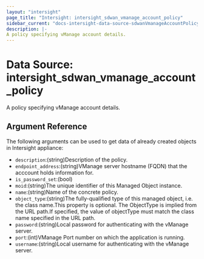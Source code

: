 ```yaml
---
layout: "intersight"
page_title: "Intersight: intersight_sdwan_vmanage_account_policy"
sidebar_current: "docs-intersight-data-source-sdwanVmanageAccountPolicy"
description: |-
A policy specifying vManage account details.
---
```


# Data Source: intersight_sdwan_vmanage_account_policy
A policy specifying vManage account details.
## Argument Reference
The following arguments can be used to get data of already created objects in Intersight appliance:
* `description`:(string)Description of the policy.
* `endpoint_address`:(string)VManage server hostname (FQDN) that the acccount holds information for.
* `is_password_set`:(bool)
* `moid`:(string)The unique identifier of this Managed Object instance.
* `name`:(string)Name of the concrete policy.
* `object_type`:(string)The fully-qualified type of this managed object, i.e. the class name.This property is optional. The ObjectType is implied from the URL path.If specified, the value of objectType must match the class name specified in the URL path.
* `password`:(string)Local password for authenticating with the vManage server.
* `port`:(int)VManage Port number on which the application is running.
* `username`:(string)Local username for authenticating with the vManage server.
